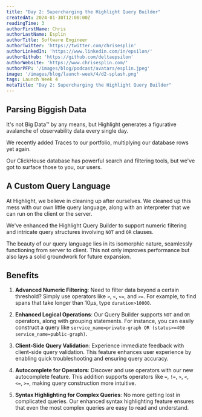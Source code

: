```yaml
---
title: "Day 2: Supercharging the Highlight Query Builder"
createdAt: 2024-01-30T12:00:00Z
readingTime: 3
authorFirstName: Chris
authorLastName: Esplin
authorTitle: Software Engineer
authorTwitter: 'https://twitter.com/chrisesplin'
authorLinkedIn: 'https://www.linkedin.com/in/epsilon/'
authorGithub: 'https://github.com/deltaepsilon'
authorWebsite: 'https://www.chrisesplin.com/'
authorPFP: '/images/blog/podcast/avatars/esplin.jpeg'
image: '/images/blog/launch-week/4/d2-splash.png'
tags: Launch Week 4
metaTitle: "Day 2: Supercharging the Highlight Query Builder"
---
```


## Parsing Biggish Data

It's not Big Data™ by any means, but Highlight generates a figurative avalanche of observability data every single day.

We recently added Traces to our portfolio, multiplying our database rows yet again.

Our ClickHouse database has powerful search and filtering tools, but we've got to surface those to you, our users.

## A Custom Query Language

At Highlight, we believe in cleaning up after ourselves. We cleaned up this mess with our own little query language, along with an interpreter that we can run on the client or the server.

We've enhanced the Highlight Query Builder to support numeric filtering and intricate query structures involving `NOT` and `OR` clauses.

The beauty of our query language lies in its isomorphic nature, seamlessly functioning from server to client. This not only improves performance but also lays a solid groundwork for future expansion.

## Benefits

1. **Advanced Numeric Filtering**: Need to filter data beyond a certain threshold? Simply use operators like `>`, `<`, `<=`, and `>=`. For example, to find spans that take longer than 10µs, type `duration>10000`.

2. **Enhanced Logical Operations**: Our Query Builder supports `NOT` and `OR` operators, along with grouping statements. For instance, you can easily construct a query like `service_name=private-graph OR (status>=400 service_name=public-graph)`.

3. **Client-Side Query Validation**: Experience immediate feedback with client-side query validation. This feature enhances user experience by enabling quick troubleshooting and ensuring query accuracy.

4. **Autocomplete for Operators**: Discover and use operators with our new autocomplete feature. This addition supports operators like `=`, `!=`, `>`, `<`, `<=`, `>=`, making query construction more intuitive.

5. **Syntax Highlighting for Complex Queries**: No more getting lost in complicated queries. Our enhanced syntax highlighting feature ensures that even the most complex queries are easy to read and understand.
